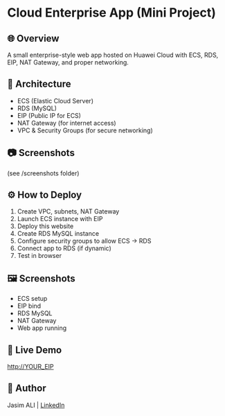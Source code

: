 # Cloud Enterprise App (Mini Project)

## 🌐 Overview
A small enterprise-style web app hosted on Huawei Cloud with ECS, RDS, EIP, NAT Gateway, and proper networking.

## 🧱 Architecture
- ECS (Elastic Cloud Server)
- RDS (MySQL)
- EIP (Public IP for ECS)
- NAT Gateway (for internet access)
- VPC & Security Groups (for secure networking)

## 📷 Screenshots
(see /screenshots folder)

## ⚙️ How to Deploy
1. Create VPC, subnets, NAT Gateway
2. Launch ECS instance with EIP
3. Deploy this website
4. Create RDS MySQL instance
5. Configure security groups to allow ECS → RDS
6. Connect app to RDS (if dynamic)
7. Test in browser

## 🖼️ Screenshots
- ECS setup  
- EIP bind  
- RDS MySQL  
- NAT Gateway  
- Web app running

## 🔗 Live Demo
[http://YOUR_EIP](http://190.92.209.192/wordpress/wp-admin/)

## 👤 Author
Jasim ALI | [LinkedIn](https://www.linkedin.com/in/aleeza-shehzadi-201a7136a)
